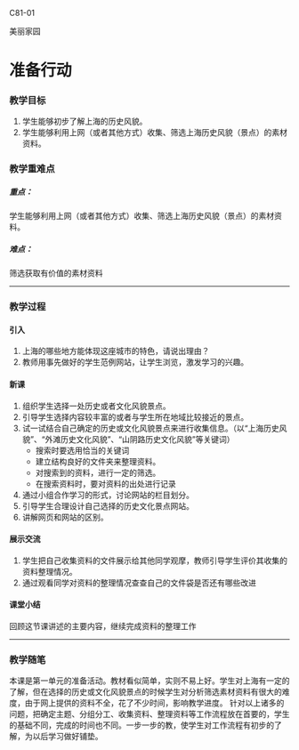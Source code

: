 C81-01

美丽家园

# 准备行动

### 教学目标
1. 学生能够初步了解上海的历史风貌。
2. 学生能够利用上网（或者其他方式）收集、筛选上海历史风貌（景点）的素材资料。

### 教学重难点

##### 重点：

学生能够利用上网（或者其他方式）收集、筛选上海历史风貌（景点）的素材资料。
##### 难点：
筛选获取有价值的素材资料

------

### 教学过程

#### 引入
 1. 上海的哪些地方能体现这座城市的特色，请说出理由？
 2.  教师用事先做好的学生范例网站，让学生浏览，激发学习的兴趣。

#### 新课
1. 组织学生选择一处历史或者文化风貌景点。
2. 引导学生选择内容较丰富的或者与学生所在地域比较接近的景点。
3. 试一试结合自己确定的历史或文化风貌景点来进行收集信息。（以“上海历史风貌”、“外滩历史文化风貌”、“山阴路历史文化风貌”等关键词）
   - 搜索时要选用恰当的关键词
   - 建立结构良好的文件夹来整理资料。
   - 对搜索到的资料，进行一定的筛选。
   - 在搜索资料时，要对资料的出处进行记录
4. 通过小组合作学习的形式，讨论网站的栏目划分。
5. 引导学生合理设计自己选择的历史文化景点网站。
6. 讲解网页和网站的区别。

#### 展示交流
1. 学生把自己收集资料的文件展示给其他同学观摩，教师引导学生评价其收集的资料整理情况。
2. 通过观看同学对资料的整理情况查查自己的文件袋是否还有哪些改进

#### 课堂小结
回顾这节课讲述的主要内容，继续完成资料的整理工作

---
### 教学随笔

本课是第一单元的准备活动。教材看似简单，实则不易上好。学生对上海有一定的了解，但在选择的历史或文化风貌景点的时候学生对分析筛选素材资料有很大的难度，由于网上提供的资料不全，花了不少时间，影响教学进度。 针对以上诸多的问题，把确定主题、分组分工、收集资料、整理资料等工作流程放在首要的，学生的基础不同，完成的时间也不同。一步一步的教，使学生对工作流程有初步的了解，为以后学习做好铺垫。


